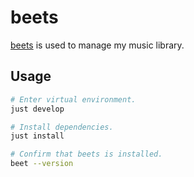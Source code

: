 # beets

[beets](https://beets.io/) is used to manage my music library.

## Usage

```bash
# Enter virtual environment.
just develop

# Install dependencies.
just install

# Confirm that beets is installed.
beet --version
```
